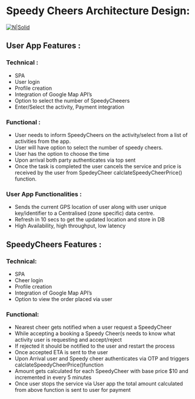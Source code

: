  # Speedy Cheers Architecture Design:

[![N|Solid](https://cldup.com/dTxpPi9lDf.thumb.png)](https://nodesource.com/products/nsolid)

 
 ## User App Features :

### Technical : 
 - SPA
 - User login
 - Profile creation
 - Integration of Google Map API’s
 - Option to select the number of SpeedyCheeers
 - Enter/Select the activity, Payment integration

### Functional : 
 - User needs to inform SpeedyCheers on the activity/select from a list of activities from the app.
 - User will have option to select  the number of speedy cheers.
 - User has the option to choose the time
 - Upon arrival both party authenticates via top sent
 - Once the task is completed the user cancels the service and price is received by the user from SpedeyCheer calclateSpeedyCheerPrice() function.

### User App Functionalities :

 - Sends the current GPS location of user along with user unique key/identifier to a Centralised (zone specific) data centre.
 - Refresh in 10 secs to get the updated location and store in DB
 - High Availability, high throughput, low latency


 
 ## SpeedyCheers Features :

 ### Technical:
 - SPA 
 - Cheer login
 - Profile creation
 - Integration of Google Map API’s
 - Option to view the order placed via user

 ### Functional: 
 - Nearest cheer gets notified when a user request a SpeedyCheer
 - While accepting a booking a Speedy Cheer(s needs to know what activity user is requesting and accept/reject
 - If rejected it should be notified to the user and restart the process
 - Once accepted ETA is sent to the user
 - Upon Arrival user and Speedy cheer authenticates via OTP and triggers calclateSpeedyCheerPrice()function
 - Amount gets calculated for each SpeedyCheer  with base price $10 and incremented in every 5 minutes 
 - Once user stops the service via User app the total amount calculated from above function is sent to user for  payment
